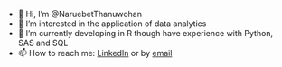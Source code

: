 - 👋 Hi, I’m @NaruebetThanuwohan
- 👀 I’m interested in the application of data analytics
- 🌱 I’m currently developing in R though have experience with Python, SAS and SQL 
- 📫 How to reach me: <a href="https://www.linkedin.com/in/naruebet-t-5b2495141"/>LinkedIn</a> or by <a href="mailto:naruthanuwohan@gmail.com">email</a> 
  

<!---
NaruebetThanuwohan/NaruebetThanuwohan is a ✨ special ✨ repository because its `README.md` (this file) appears on your GitHub profile.
You can click the Preview link to take a look at your changes.
--->

